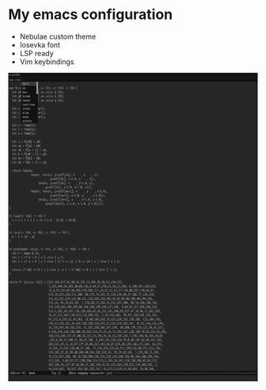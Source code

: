 # My emacs configuration

* Nebulae custom theme
* Iosevka font
* LSP ready
* Vim keybindings

![Screenshot of emacs](resources/emacs.png)
